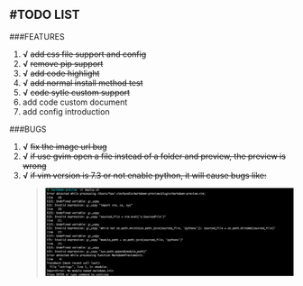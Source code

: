 #TODO LIST
---
###FEATURES
1. **√** ~~add css file support and config~~
2. **√** ~~remove pip support~~
3. **√** ~~add code highlight~~
4. **√** ~~add normal install method test~~
5. **√** ~~code sytle custom support~~
6. add code custom document
7. add config introduction


###BUGS
1. **√** ~~fix the image url bug~~
2. **√** ~~if use gvim open a file instead of a folder and preview, the preview is wrong~~
3. **√** ~~if vim version is 7.3 or not enable python, it will cause bugs like:~~
    > ![bug](./images/bug-1.jpg)
